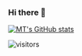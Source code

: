 ### Hi there 👋

[![MT's GitHub stats](https://github-readme-stats.vercel.app/api?username=MattZ-99&show_icons=true&hide=stars&theme=radical)](https://github.com/anuraghazra/github-readme-stats)

 ![visitors](https://visitor-badge.glitch.me/badge?page_id=page.id)
 
<!--
[![Top Langs](https://github-readme-stats.vercel.app/api/top-langs/?username=MattZ-99&layout=compact)](https://github.com/anuraghazra/github-readme-stats)
-->
<!--
**MattZ-99/MattZ-99** is a ✨ _special_ ✨ repository because its `README.md` (this file) appears on your GitHub profile.

Here are some ideas to get you started:

- 🔭 I’m currently working on ...
- 🌱 I’m currently learning ...
- 👯 I’m looking to collaborate on ...
- 🤔 I’m looking for help with ...
- 💬 Ask me about ...
- 📫 How to reach me: ...
- 😄 Pronouns: ...
- ⚡ Fun fact: ...
-->
